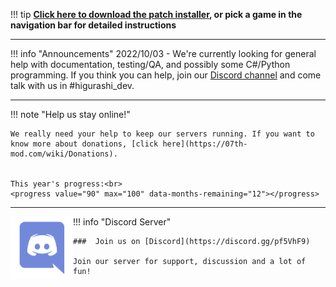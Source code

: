 !!! tip
    **[Click here to download the patch installer](https://github.com/07th-mod/python-patcher/releases/latest), or pick a game in the navigation bar for detailed instructions**
   
***

!!! info "Announcements"
    2022/10/03 - We're currently looking for general help with documentation, testing/QA, and possibly some C#/Python programming. If you think you can help, join our [Discord channel](https://discord.gg/pf5VhF9) and come talk with us in #higurashi_dev.

***

!!! note "Help us stay online!"

    We really need your help to keep our servers running. If you want to know more about donations, [click here](https://07th-mod.com/wiki/Donations).


    This year's progress:<br>
    <progress value="90" max="100" data-months-remaining="12"></progress>

***

!!! info "Discord Server"
    <a href=https://discord.gg/pf5VhF9><img style="float: left" src="img/Discord-Logo-Color.png" width="100" height="100"/></a>

    ###  Join us on [Discord](https://discord.gg/pf5VhF9)

    Join our server for support, discussion and a lot of fun!
